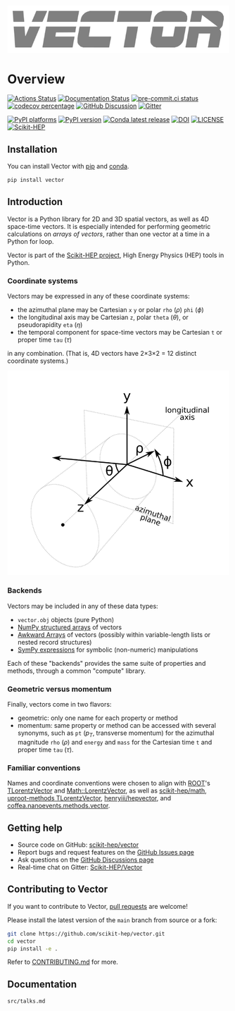 ![](_images/vector-logo.png)

# Overview

[![Actions Status][actions-badge]][actions-link]
[![Documentation Status][rtd-badge]][rtd-link]
[![pre-commit.ci status][pre-commit-badge]][pre-commit-link]
[![codecov percentage][codecov-badge]][codecov-link]
[![GitHub Discussion][github-discussions-badge]][github-discussions-link]
[![Gitter][gitter-badge]][gitter-link]

[![PyPI platforms][pypi-platforms]][pypi-link]
[![PyPI version][pypi-version]][pypi-link]
[![Conda latest release][conda-version]][conda-link]
[![DOI][zenodo-badge]][zenodo-link]
[![LICENSE][license-badge]][license-link]
[![Scikit-HEP][sk-badge]][sk-link]

## Installation

You can install Vector with [pip](https://pypi.org/project/vector/) and [conda](https://anaconda.org/conda-forge/vector).

```bash
pip install vector
```

## Introduction

Vector is a Python library for 2D and 3D spatial vectors, as well as 4D space-time vectors. It is especially intended for performing geometric calculations on _arrays of vectors_, rather than one vector at a time in a Python for loop.

Vector is part of the [Scikit-HEP project](https://scikit-hep.org/), High Energy Physics (HEP) tools in Python.

### Coordinate systems

Vectors may be expressed in any of these coordinate systems:

- the azimuthal plane may be Cartesian `x` `y` or polar `rho` ($\rho$) `phi` ($\phi$)
- the longitudinal axis may be Cartesian `z`, polar `theta` ($\theta$), or pseudorapidity `eta` ($\eta$)
- the temporal component for space-time vectors may be Cartesian `t` or proper time `tau` ($\tau$)

in any combination. (That is, 4D vectors have 2×3×2 = 12 distinct coordinate systems.)

![](_images/coordinate-systems.png)

### Backends

Vectors may be included in any of these data types:

- `vector.obj` objects (pure Python)
- [NumPy structured arrays](https://numpy.org/doc/stable/user/basics.rec.html) of vectors
- [Awkward Arrays](https://awkward-array.org/) of vectors (possibly within variable-length lists or nested record structures)
- [SymPy expressions](https://www.sympy.org/en/index.html) for symbolic (non-numeric) manipulations

Each of these "backends" provides the same suite of properties and methods, through a common "compute" library.

### Geometric versus momentum

Finally, vectors come in two flavors:

* geometric: only one name for each property or method
* momentum: same property or method can be accessed with several synonyms, such as `pt` ($p_T$, transverse momentum) for the azimuthal magnitude `rho` ($\rho$) and `energy` and `mass` for the Cartesian time `t` and proper time `tau` ($\tau$).

### Familiar conventions

Names and coordinate conventions were chosen to align with [ROOT](https://root.cern/)'s [TLorentzVector](https://root.cern.ch/doc/master/classTLorentzVector.html) and [Math::LorentzVector](https://root.cern.ch/doc/master/classROOT_1_1Math_1_1LorentzVector.html), as well as [scikit-hep/math](https://github.com/scikit-hep/scikit-hep/tree/master/skhep/math), [uproot-methods TLorentzVector](https://github.com/scikit-hep/uproot3-methods/blob/master/uproot3_methods/classes/TLorentzVector.py), [henryiii/hepvector](https://github.com/henryiii/hepvector), and [coffea.nanoevents.methods.vector](https://coffea-hep.readthedocs.io/en/latest/modules/coffea.nanoevents.methods.vector.html).

## Getting help

- Source code on GitHub: [scikit-hep/vector](https://github.com/scikit-hep/vector)
- Report bugs and request features on the [GitHub Issues page](https://github.com/scikit-hep/vector/issues)
- Ask questions on the [GitHub Discussions page](https://github.com/scikit-hep/vector/discussions)
- Real-time chat on Gitter: [Scikit-HEP/Vector](https://gitter.im/Scikit-HEP/vector)

## Contributing to Vector

If you want to contribute to Vector, [pull requests](https://github.com/scikit-hep/vector/pulls) are welcome!

Please install the latest version of the `main` branch from source or a fork:

```bash
git clone https://github.com/scikit-hep/vector.git
cd vector
pip install -e .
```

Refer to [CONTRIBUTING.md](https://github.com/scikit-hep/vector/blob/main/.github/CONTRIBUTING.md) for more.

## Documentation

```{toctree}
src/talks.md
```

[actions-badge]: https://github.com/scikit-hep/vector/actions/workflows/ci.yml/badge.svg
[actions-link]: https://github.com/scikit-hep/vector/actions
[codecov-badge]: https://codecov.io/gh/scikit-hep/vector/branch/main/graph/badge.svg?token=YBv60ueORQ
[codecov-link]: https://codecov.io/gh/scikit-hep/vector
[conda-version]: https://img.shields.io/conda/vn/conda-forge/vector.svg
[conda-link]: https://github.com/conda-forge/vector-feedstock
[github-discussions-badge]: https://img.shields.io/static/v1?label=Discussions&message=Ask&color=blue&logo=github
[github-discussions-link]: https://github.com/scikit-hep/vector/discussions
[gitter-badge]: https://badges.gitter.im/Scikit-HEP/vector.svg
[gitter-link]: https://gitter.im/Scikit-HEP/vector?utm_source=badge&utm_medium=badge&utm_campaign=pr-badge&utm_content=badge
[license-badge]: https://img.shields.io/badge/License-BSD_3--Clause-blue.svg
[license-link]: https://opensource.org/licenses/BSD-3-Clause
[pre-commit-badge]: https://results.pre-commit.ci/badge/github/scikit-hep/vector/main.svg
[pre-commit-link]: https://results.pre-commit.ci/repo/github/scikit-hep/vector
[pypi-link]: https://pypi.org/project/vector/
[pypi-platforms]: https://img.shields.io/pypi/pyversions/vector
[pypi-version]: https://badge.fury.io/py/vector.svg
[rtd-badge]: https://readthedocs.org/projects/vector/badge/?version=latest
[rtd-link]: https://vector.readthedocs.io/en/latest/?badge=latest
[sk-badge]: https://scikit-hep.org/assets/images/Scikit--HEP-Project-blue.svg
[sk-link]: https://scikit-hep.org/
[zenodo-badge]: https://zenodo.org/badge/DOI/10.5281/zenodo.7054478.svg
[zenodo-link]: https://doi.org/10.5281/zenodo.7054478
